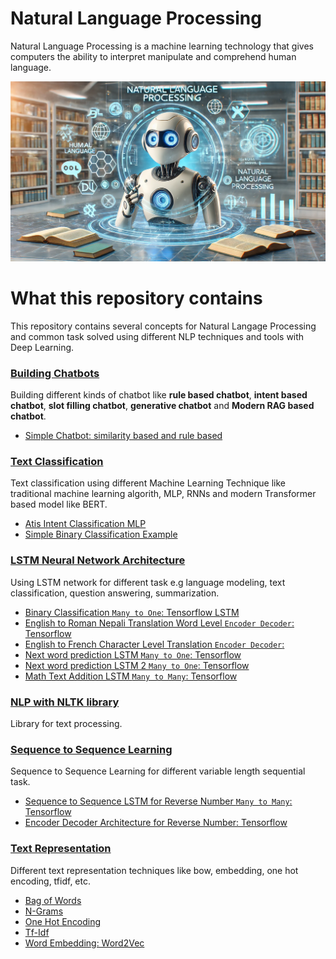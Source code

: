 # Natural Language Processing

Natural Language Processing is a machine learning technology that gives computers the ability to interpret manipulate and comprehend human language.

![Natural Language Processing Image](./Images/natural_language_processing.png)

# What this repository contains

This repository contains several concepts for Natural Langage Processing and common task solved using different NLP techniques and tools with Deep Learning.

### [Building Chatbots](./Chatbots/)

Building different kinds of chatbot like **rule based chatbot**, **intent based chatbot**, **slot filling chatbot**, **generative chatbot** and **Modern RAG based chatbot**.

- [Simple Chatbot: similarity based and rule based](./Chatbots/Understanding%20Chatbots/)

### [Text Classification](./Classification/)

Text classification using different Machine Learning Technique like traditional machine learning algorith, MLP, RNNs and modern Transformer based model like BERT.

- [Atis Intent Classification MLP](./Classification/ATIS%20intent%20classification/)
- [Simple Binary Classification Example](./Classification/binary_classification.ipynb)

### [LSTM Neural Network Architecture](./LSTM/)

Using LSTM network for different task e.g language modeling, text classification, question answering, summarization.

- [Binary Classification `Many to One`: Tensorflow LSTM](./LSTM/binary_text_classification.ipynb)
- [English to Roman Nepali Translation Word Level `Encoder Decoder`: Tensorflow](./LSTM/eng_roman_translation.ipynb)
- [English to French Character Level Translation `Encoder Decoder`:](./LSTM/eng_to_french_character_level.ipynb)
- [Next word prediction LSTM `Many to One`: Tensorflow](./LSTM/next_word_predictor.ipynb)
- [Next word prediction LSTM 2 `Many to One`: Tensorflow](./LSTM/next_word_predictor.ipynb)
- [Math Text Addition LSTM `Many to Many`: Tensorflow](./LSTM/seq2seq_math_summation.ipynb)

### [NLP with NLTK library](./NLTK/)

Library for text processing.

### [Sequence to Sequence Learning](./Seq%20to%20Seq/)

Sequence to Sequence Learning for different variable length sequential task.

- [Sequence to Sequence LSTM for Reverse Number `Many to Many`: Tensorflow](./Seq%20to%20Seq/01_using_LSTM.ipynb)
- [Encoder Decoder Architecture for Reverse Number: Tensorflow](./Seq%20to%20Seq/02_Encoder_Decoder.ipynb)

### [Text Representation](./Text%20Representation/)

Different text representation techniques like bow, embedding, one hot encoding, tfidf, etc.

- [Bag of Words](./Text%20Representation/bag_of_words.ipynb)
- [N-Grams](./Text%20Representation/n_grams.ipynb)
- [One Hot Encoding](./Text%20Representation/one_hot_encoding.ipynb)
- [Tf-Idf](./Text%20Representation/tf_idf.ipynb)
- [Word Embedding: Word2Vec](./Text%20Representation/word_embedding.ipynb)
